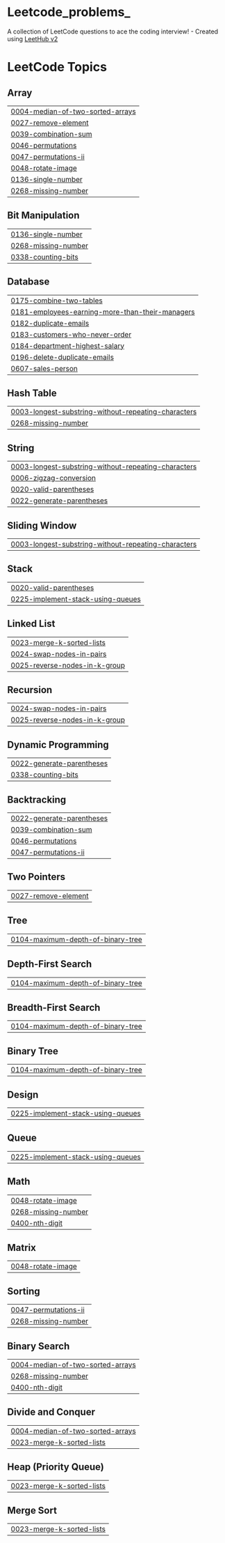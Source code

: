 # Leetcode_problems_
A collection of LeetCode questions to ace the coding interview! - Created using [LeetHub v2](https://github.com/arunbhardwaj/LeetHub-2.0)

<!---LeetCode Topics Start-->
# LeetCode Topics
## Array
|  |
| ------- |
| [0004-median-of-two-sorted-arrays](https://github.com/Shameer767400/Leetcode_problems_/tree/master/0004-median-of-two-sorted-arrays) |
| [0027-remove-element](https://github.com/Shameer767400/Leetcode_problems_/tree/master/0027-remove-element) |
| [0039-combination-sum](https://github.com/Shameer767400/Leetcode_problems_/tree/master/0039-combination-sum) |
| [0046-permutations](https://github.com/Shameer767400/Leetcode_problems_/tree/master/0046-permutations) |
| [0047-permutations-ii](https://github.com/Shameer767400/Leetcode_problems_/tree/master/0047-permutations-ii) |
| [0048-rotate-image](https://github.com/Shameer767400/Leetcode_problems_/tree/master/0048-rotate-image) |
| [0136-single-number](https://github.com/Shameer767400/Leetcode_problems_/tree/master/0136-single-number) |
| [0268-missing-number](https://github.com/Shameer767400/Leetcode_problems_/tree/master/0268-missing-number) |
## Bit Manipulation
|  |
| ------- |
| [0136-single-number](https://github.com/Shameer767400/Leetcode_problems_/tree/master/0136-single-number) |
| [0268-missing-number](https://github.com/Shameer767400/Leetcode_problems_/tree/master/0268-missing-number) |
| [0338-counting-bits](https://github.com/Shameer767400/Leetcode_problems_/tree/master/0338-counting-bits) |
## Database
|  |
| ------- |
| [0175-combine-two-tables](https://github.com/Shameer767400/Leetcode_problems_/tree/master/0175-combine-two-tables) |
| [0181-employees-earning-more-than-their-managers](https://github.com/Shameer767400/Leetcode_problems_/tree/master/0181-employees-earning-more-than-their-managers) |
| [0182-duplicate-emails](https://github.com/Shameer767400/Leetcode_problems_/tree/master/0182-duplicate-emails) |
| [0183-customers-who-never-order](https://github.com/Shameer767400/Leetcode_problems_/tree/master/0183-customers-who-never-order) |
| [0184-department-highest-salary](https://github.com/Shameer767400/Leetcode_problems_/tree/master/0184-department-highest-salary) |
| [0196-delete-duplicate-emails](https://github.com/Shameer767400/Leetcode_problems_/tree/master/0196-delete-duplicate-emails) |
| [0607-sales-person](https://github.com/Shameer767400/Leetcode_problems_/tree/master/0607-sales-person) |
## Hash Table
|  |
| ------- |
| [0003-longest-substring-without-repeating-characters](https://github.com/Shameer767400/Leetcode_problems_/tree/master/0003-longest-substring-without-repeating-characters) |
| [0268-missing-number](https://github.com/Shameer767400/Leetcode_problems_/tree/master/0268-missing-number) |
## String
|  |
| ------- |
| [0003-longest-substring-without-repeating-characters](https://github.com/Shameer767400/Leetcode_problems_/tree/master/0003-longest-substring-without-repeating-characters) |
| [0006-zigzag-conversion](https://github.com/Shameer767400/Leetcode_problems_/tree/master/0006-zigzag-conversion) |
| [0020-valid-parentheses](https://github.com/Shameer767400/Leetcode_problems_/tree/master/0020-valid-parentheses) |
| [0022-generate-parentheses](https://github.com/Shameer767400/Leetcode_problems_/tree/master/0022-generate-parentheses) |
## Sliding Window
|  |
| ------- |
| [0003-longest-substring-without-repeating-characters](https://github.com/Shameer767400/Leetcode_problems_/tree/master/0003-longest-substring-without-repeating-characters) |
## Stack
|  |
| ------- |
| [0020-valid-parentheses](https://github.com/Shameer767400/Leetcode_problems_/tree/master/0020-valid-parentheses) |
| [0225-implement-stack-using-queues](https://github.com/Shameer767400/Leetcode_problems_/tree/master/0225-implement-stack-using-queues) |
## Linked List
|  |
| ------- |
| [0023-merge-k-sorted-lists](https://github.com/Shameer767400/Leetcode_problems_/tree/master/0023-merge-k-sorted-lists) |
| [0024-swap-nodes-in-pairs](https://github.com/Shameer767400/Leetcode_problems_/tree/master/0024-swap-nodes-in-pairs) |
| [0025-reverse-nodes-in-k-group](https://github.com/Shameer767400/Leetcode_problems_/tree/master/0025-reverse-nodes-in-k-group) |
## Recursion
|  |
| ------- |
| [0024-swap-nodes-in-pairs](https://github.com/Shameer767400/Leetcode_problems_/tree/master/0024-swap-nodes-in-pairs) |
| [0025-reverse-nodes-in-k-group](https://github.com/Shameer767400/Leetcode_problems_/tree/master/0025-reverse-nodes-in-k-group) |
## Dynamic Programming
|  |
| ------- |
| [0022-generate-parentheses](https://github.com/Shameer767400/Leetcode_problems_/tree/master/0022-generate-parentheses) |
| [0338-counting-bits](https://github.com/Shameer767400/Leetcode_problems_/tree/master/0338-counting-bits) |
## Backtracking
|  |
| ------- |
| [0022-generate-parentheses](https://github.com/Shameer767400/Leetcode_problems_/tree/master/0022-generate-parentheses) |
| [0039-combination-sum](https://github.com/Shameer767400/Leetcode_problems_/tree/master/0039-combination-sum) |
| [0046-permutations](https://github.com/Shameer767400/Leetcode_problems_/tree/master/0046-permutations) |
| [0047-permutations-ii](https://github.com/Shameer767400/Leetcode_problems_/tree/master/0047-permutations-ii) |
## Two Pointers
|  |
| ------- |
| [0027-remove-element](https://github.com/Shameer767400/Leetcode_problems_/tree/master/0027-remove-element) |
## Tree
|  |
| ------- |
| [0104-maximum-depth-of-binary-tree](https://github.com/Shameer767400/Leetcode_problems_/tree/master/0104-maximum-depth-of-binary-tree) |
## Depth-First Search
|  |
| ------- |
| [0104-maximum-depth-of-binary-tree](https://github.com/Shameer767400/Leetcode_problems_/tree/master/0104-maximum-depth-of-binary-tree) |
## Breadth-First Search
|  |
| ------- |
| [0104-maximum-depth-of-binary-tree](https://github.com/Shameer767400/Leetcode_problems_/tree/master/0104-maximum-depth-of-binary-tree) |
## Binary Tree
|  |
| ------- |
| [0104-maximum-depth-of-binary-tree](https://github.com/Shameer767400/Leetcode_problems_/tree/master/0104-maximum-depth-of-binary-tree) |
## Design
|  |
| ------- |
| [0225-implement-stack-using-queues](https://github.com/Shameer767400/Leetcode_problems_/tree/master/0225-implement-stack-using-queues) |
## Queue
|  |
| ------- |
| [0225-implement-stack-using-queues](https://github.com/Shameer767400/Leetcode_problems_/tree/master/0225-implement-stack-using-queues) |
## Math
|  |
| ------- |
| [0048-rotate-image](https://github.com/Shameer767400/Leetcode_problems_/tree/master/0048-rotate-image) |
| [0268-missing-number](https://github.com/Shameer767400/Leetcode_problems_/tree/master/0268-missing-number) |
| [0400-nth-digit](https://github.com/Shameer767400/Leetcode_problems_/tree/master/0400-nth-digit) |
## Matrix
|  |
| ------- |
| [0048-rotate-image](https://github.com/Shameer767400/Leetcode_problems_/tree/master/0048-rotate-image) |
## Sorting
|  |
| ------- |
| [0047-permutations-ii](https://github.com/Shameer767400/Leetcode_problems_/tree/master/0047-permutations-ii) |
| [0268-missing-number](https://github.com/Shameer767400/Leetcode_problems_/tree/master/0268-missing-number) |
## Binary Search
|  |
| ------- |
| [0004-median-of-two-sorted-arrays](https://github.com/Shameer767400/Leetcode_problems_/tree/master/0004-median-of-two-sorted-arrays) |
| [0268-missing-number](https://github.com/Shameer767400/Leetcode_problems_/tree/master/0268-missing-number) |
| [0400-nth-digit](https://github.com/Shameer767400/Leetcode_problems_/tree/master/0400-nth-digit) |
## Divide and Conquer
|  |
| ------- |
| [0004-median-of-two-sorted-arrays](https://github.com/Shameer767400/Leetcode_problems_/tree/master/0004-median-of-two-sorted-arrays) |
| [0023-merge-k-sorted-lists](https://github.com/Shameer767400/Leetcode_problems_/tree/master/0023-merge-k-sorted-lists) |
## Heap (Priority Queue)
|  |
| ------- |
| [0023-merge-k-sorted-lists](https://github.com/Shameer767400/Leetcode_problems_/tree/master/0023-merge-k-sorted-lists) |
## Merge Sort
|  |
| ------- |
| [0023-merge-k-sorted-lists](https://github.com/Shameer767400/Leetcode_problems_/tree/master/0023-merge-k-sorted-lists) |
<!---LeetCode Topics End-->
